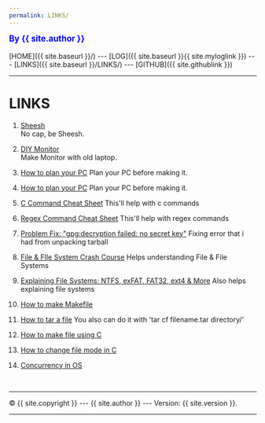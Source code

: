 ```yaml
---
permalink: LINKS/
---
```

<span style="color:blue; font-weight:bold; font-size:larger;">By {{ site.author }}</span>
<br><br>
[HOME]({{ site.baseurl }}/) ---
[LOG]({{ site.baseurl }}{{ site.myloglink }}) ---
[LINKS]({{ site.baseurl }}/LINKS/) ---
[GITHUB]({{ site.githublink }})
<br>
<hr>

# LINKS

1. [Sheesh](https://www.youtube.com/watch?v=1r7de4KvEH0&ab_channel=Noot)<br>
No cap, be Sheesh.

2. [DIY Monitor](https://www.youtube.com/watch?v=J2aY6cvk-WI&list=FL2e4YJY0Zkm5hcmBiNvoX8g&index=71&ab_channel=DIYPerks)<br>
Make Monitor with old laptop.

3. [How to plan your PC](https://www.youtube.com/watch?v=AiVWQthb-20&list=FL2e4YJY0Zkm5hcmBiNvoX8g&index=194&ab_channel=Bitwit)
Plan your PC before making it.

3. [How to plan your PC](https://www.youtube.com/watch?v=AiVWQthb-20&list=FL2e4YJY0Zkm5hcmBiNvoX8g&index=194&ab_channel=Bitwit)
Plan your PC before making it.

4. [C Command Cheat Sheet](https://cheatography.com/ashlyn-black/cheat-sheets/c-reference/)
This'll help with c commands

5. [Regex Command Cheat Sheet](https://www.rexegg.com/regex-quickstart.html)
This'll help with regex commands

6. [Problem Fix: "gpg:decryption failed: no secret key"](https://linuxhint.com/solve-gpg-decryption-failed-no-secret-key-error/#:~:text=However%2C%20if%20you%20are%20getting,a%20situation%2C%20then%20no%20worries!)
Fixing error that i had from unpacking tarball

7. [File & FIle System Crash Course](https://www.youtube.com/watch?v=KN8YgJnShPM&ab_channel=CrashCourse)
Helps understanding File & File Systems

8. [Explaining File Systems: NTFS, exFAT, FAT32, ext4 & More](https://www.youtube.com/watch?v=_h30HBYxtws&ab_channel=ExplainingComputers)
Also helps explaining file systems

9. [How to make Makefile](https://opensource.com/article/18/8/what-how-makefile)

10. [How to tar a file](https://www.cyberciti.biz/faq/how-to-tar-a-file-in-linux-using-command-line/)
You also can do it with 'tar cf filename.tar directory/'

11. [How to make file using C](https://www.cyberciti.biz/faq/how-to-tar-a-file-in-linux-using-comman)


12. [How to change file mode in C](https://www.ibm.com/docs/SSLTBW_2.4.0/com.ibm.zos.v2r4.bpxbd00/rtchm.htm)

13. [Concurrency in OS](https://www.geeksforgeeks.org/concurrency-in-operating-system/#:~:text=Concurrency%20is%20the%20execution%20of,shared%20memory%20or%20message%20passing.)

<br>
<hr>
&copy; {{ site.copyright }} --- {{ site.author }} --- Version: {{ site.version }}.
<hr>
<br>
